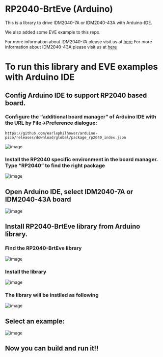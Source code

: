 # RP2040-BrtEve (Arduino) 

This is a library to drive IDM2040-7A or IDM2040-43A with Arduino-IDE.

We also added some EVE example to this repo.

For more information about IDM2040-7A please visit us at [here](https://brtchip.com/product/idm2040-7a/)
For more information about IDM2040-43A please visit us at [here](https://brtchip.com/product/idm2040-43a/)


# To run this library and EVE examples with Arduino IDE

## Config Arduino IDE to support RP2040 based board.
   
### Configure the “additional board manager” of Arduino IDE with the URL by File->Preference dialogue:  

`https://github.com/earlephilhower/arduino-pico/releases/download/global/package_rp2040_index.json`


![image](https://github.com/Bridgetek/RP2040-BrtEve/assets/13127756/0bae1f40-d68c-41ce-90e6-cfc14da33ce4)

### Install the RP2040 specific environment in the board manager.  Type “RP2040” to find the right package  

![image](https://github.com/Bridgetek/RP2040-BrtEve/assets/13127756/3c4ce80c-85d6-4708-90cc-0890785820bc)



## Open Arduino IDE, select IDM2040-7A or IDM2040-43A board
   
![image](https://github.com/Bridgetek/RP2040-BrtEve/assets/13127756/32f7a6c0-1e3c-43a4-90d0-d87bbbfce81b)


## Install RP2040-BrtEve library from Arduino library.

### Find the RP2040-BrtEve library

![image](https://github.com/Bridgetek/RP2040-BrtEve/assets/142303696/ffadd795-70b1-4a2a-97f4-bebe6017ff67)

### Install the library

![image](https://github.com/Bridgetek/RP2040-BrtEve/assets/142303696/c956cc8f-725f-4704-9db2-ac4944ad2b64)

### The library will be instlled as following

![image](https://github.com/Bridgetek/RP2040-BrtEve/assets/142303696/85d03bea-6645-48ae-abdb-9e33e75f3a46)
  
## Select an example:

![image](https://github.com/Bridgetek/RP2040-BrtEve/assets/142303696/f67cb518-dd3a-45f2-9191-b9608d698a26)




## Now you can build and run it!!

    
    
